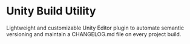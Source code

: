 # Unity Build Utility

Lightweight and customizable Unity Editor plugin to automate semantic versioning and maintain a CHANGELOG.md file on every project build.
